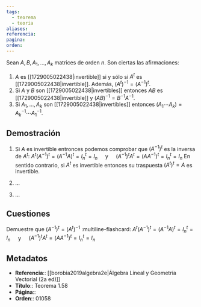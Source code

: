 ```yaml
---
tags:
  - teorema
  - teoria
aliases: 
referencia: 
pagina: 
orden:
---
```

Sean $A, B, A_1, \dots, A_k$ matrices de orden $n$. Son ciertas las afirmaciones:
1. $A$ es [[1729005022438|invertible]] si y sólo si $A^t$ es [[1729005022438|invertible]]. Además, $(A^t)^{-1} = (A^{-1})^t$.
2. Si $A$ y $B$ son [[1729005022438|invertibles]] entonces $AB$ es [[1729005022438|invertible]] y $(AB)^{-1} = B^{-1}A^{-1}$.
3. Si $A_1, \dots, A_k$ son [[1729005022438|invertibles]] entonces $(A_1 \cdots A_k) = A_k^{-1} \cdots A_1^{-1}$.

## Demostración
1. Si $A$ es invertible entronces podemos comprobar que $(A^{-1})^t$ es la inversa de $A^t$:
    $A^t(A^{-1})^t = (A^{-1}A)^t = I_n^t = I_n\hspace{1em}$ y $\hspace{1em}(A^{-1})^tA^t = (AA^{-1})^t = I_n^t = I_n$
    En sentido contrario, si $A^t$ es invertible entonces su traspuesta $(A^t)^t = A$ es invertible.

2.  ...

3. ...

## Cuestiones

Demuestre que $(A^{-1})^t = (A^t)^{-1}$
:multiline-flashcard:
$A^t(A^{-1})^t = (A^{-1}A)^t = I_n^t = I_n\hspace{1em}$ y $\hspace{1em}(A^{-1})^tA^t = (AA^{-1})^t = I_n^t = I_n$

## Metadatos
- **Referencia**:: [[borobia2019algebra2e|Álgebra Lineal y Geometría Vectorial (2a ed)]]
- **Título**:: Teorema 1.58
- **Página**::
- **Orden**:: 01058
